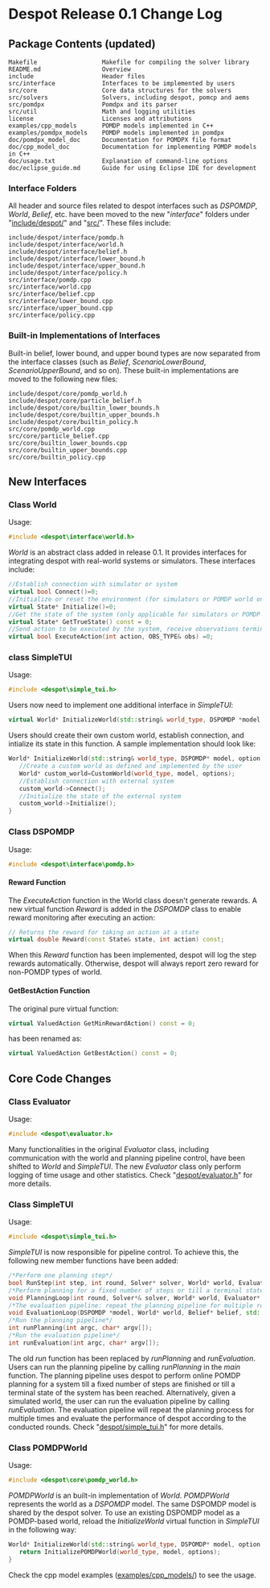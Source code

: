 # Despot Release 0.1 Change Log

## Package Contents (updated)

```
Makefile                  Makefile for compiling the solver library
README.md                 Overview
include                   Header files
src/interface             Interfaces to be implemented by users
src/core                  Core data structures for the solvers
src/solvers               Solvers, including despot, pomcp and aems
src/pomdpx                Pomdpx and its parser
src/util                  Math and logging utilities
license                   Licenses and attributions
examples/cpp_models       POMDP models implemented in C++
examples/pomdpx_models    POMDP models implemented in pomdpx
doc/pomdpx_model_doc      Documentation for POMDPX file format
doc/cpp_model_doc         Documentation for implementing POMDP models in C++
doc/usage.txt             Explanation of command-line options
doc/eclipse_guide.md      Guide for using Eclipse IDE for development
```

### Interface Folders
All header and source files related to despot interfaces such as *DSPOMDP*, *World*, *Belief*, etc. have been moved to the new "*interface*" folders under "[include/despot/](../include/despot)" and "[src/](../src)". These files include:
```
include/despot/interface/pomdp.h
include/despot/interface/world.h
include/despot/interface/belief.h
include/despot/interface/lower_bound.h
include/despot/interface/upper_bound.h
include/despot/interface/policy.h
src/interface/pomdp.cpp
src/interface/world.cpp
src/interface/belief.cpp
src/interface/lower_bound.cpp
src/interface/upper_bound.cpp
src/interface/policy.cpp
```

### Built-in Implementations of Interfaces
Built-in belief, lower bound, and upper bound types are now separated from the interface classes (such as *Belief*, *ScenarioLowerBound*, *ScenarioUpperBound*, and so on). These built-in implementations are moved to the following new files:
```
include/despot/core/pomdp_world.h
include/despot/core/particle_belief.h
include/despot/core/builtin_lower_bounds.h
include/despot/core/builtin_upper_bounds.h
include/despot/core/builtin_policy.h
src/core/pomdp_world.cpp
src/core/particle_belief.cpp
src/core/builtin_lower_bounds.cpp
src/core/builtin_upper_bounds.cpp
src/core/builtin_policy.cpp
``` 

## New Interfaces

### Class World
Usage:
``` c++
#include <despot\interface\world.h>
```
*World* is an abstract class added in release 0.1. It provides interfaces for integrating despot with real-world systems or simulators. These interfaces include:
``` c++
//Establish connection with simulator or system
virtual bool Connect()=0;
//Initialize or reset the environment (for simulators or POMDP world only), return the start state of the system if applicable
virtual State* Initialize()=0;
//Get the state of the system (only applicable for simulators or POMDP world)
virtual State* GetTrueState() const = 0;
//Send action to be executed by the system, receive observations terminal signals from the system
virtual bool ExecuteAction(int action, OBS_TYPE& obs) =0;
```

### class SimpleTUI
Usage:
``` c++
#include <despot\simple_tui.h>
```
Users now need to implement one additional interface in *SimpleTUI*:
``` c++
virtual World* InitializeWorld(std::string& world_type, DSPOMDP *model, option::Option* options);
```
Users should create their own custom world, establish connection, and intialize its state in this function. A sample implementation should look like:
``` c++
World* InitializeWorld(std::string& world_type, DSPOMDP* model, option::Option* options){
   //Create a custom world as defined and implemented by the user
   World* custom_world=CustomWorld(world_type, model, options);
   //Establish connection with external system
   custom_world->Connect();
   //Initialize the state of the external system
   custom_world->Initialize();
}
```

### Class DSPOMDP
Usage:
``` c++
#include <despot\interface\pomdp.h>
```

#### Reward Function
The _ExecuteAction_ function in the World class doesn't generate rewards. A new virtual function *Reward* is added in the _DSPOMDP_ class to enable reward monitoring after executing an action:
``` c++
// Returns the reward for taking an action at a state
virtual double Reward(const State& state, int action) const;
```
When this _Reward_ function has been implemented, despot will log the step rewards automatically. Otherwise, despot will always report zero reward for non-POMDP types of world.

#### GetBestAction Function
The original pure virtual function:
``` c++
virtual ValuedAction GetMinRewardAction() const = 0;
```
has been renamed as:
``` c++
virtual ValuedAction GetBestAction() const = 0;
```

## Core Code Changes

### Class Evaluator
Usage:
``` c++
#include <despot\evaluator.h>
```
Many functionalities in the original *Evaluator* class, including communication with the world and planning pipeline control, have been shifted to *World* and *SimpleTUI*. The new *Evaluator* class only perform logging of time usage and other statistics. Check "[despot/evaluator.h](../include/despot/evaluator.h)" for more details.

### Class SimpleTUI
Usage:
``` c++
#include <despot\simple_tui.h>
```
*SimpleTUI* is now responsible for pipeline control. To achieve this, the following new member functions have been added:

``` c++
/*Perform one planning step*/
bool RunStep(int step, int round, Solver* solver, World* world, Evaluator* evaluator);
/*Perform planning for a fixed number of steps or till a terminal state is reached*/
void PlanningLoop(int round, Solver*& solver, World* world, Evaluator* evaluator);
/*The evaluation pipeline: repeat the planning pipeline for multiple rounds*/
void EvaluationLoop(DSPOMDP *model, World* world, Belief* belief, std::string belief_type, Solver *&solver, Evaluator *evaluator, option::Option *options, clock_t main_clock_start, int num_runs, int start_run);
/*Run the planning pipeline*/
int runPlanning(int argc, char* argv[]);
/*Run the evaluation pipeline*/
int runEvaluation(int argc, char* argv[]);
```
The old *run* function has been replaced by *runPlanning* and *runEvaluation*. Users can run the planning pipeline by calling *runPlanning* in the *main* function. The planning pipeline uses despot to perform online POMDP planning for a system till a fixed number of steps are finished or till a terminal state of the system has been reached. Alternatively, given a simulated world, the user can run the evaluation pipeline by calling *runEvaluation*. The evaluation pipeline will repeat the planning process for multiple times and evaluate the performance of despot according to the conducted rounds. Check "[despot/simple_tui.h](../include/despot/simple_tui.h)" for more details.

### Class POMDPWorld
Usage:
``` c++
#include <despot\core\pomdp_world.h>
```
*POMDPWorld* is an built-in implementation of *World*. *POMDPWorld* represents the world as a *DSPOMDP* model. The same DSPOMDP model is shared by the despot solver. To use an existing DSPOMDP model as a POMDP-based world, reload the _InitializeWorld_ virtual function in *SimpleTUI* in the following way:
``` c++
World* InitializeWorld(std::string& world_type, DSPOMDP* model, option::Option* options){
   return InitializePOMDPWorld(world_type, model, options);
}
```
Check the cpp model examples ([examples/cpp_models/](../examples/cpp_models)) to see the usage. 



